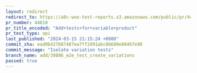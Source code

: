 ```yaml
---
layout: redirect
redirect_to: https://a8c-woo-test-reports.s3.amazonaws.com/public/pr/44818/api/index.html
pr_number: 44818
pr_title_encoded: "Add+tests+for+variable+product"
pr_test_type: api
last_published: "2024-03-15 21:15:24 +0000"
commit_sha: ead0b427687487ea7ff2d91abc86680e8846fe98
commit_message: "Isolate variation tests"
branch_name: add/39886_e2e_test_create_variations
passed: true
---
```

